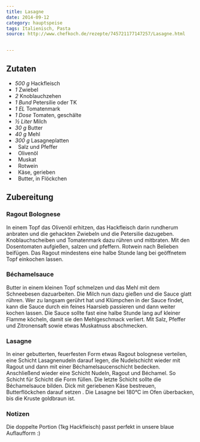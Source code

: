 ```yaml
---
title: Lasagne
date: 2014-09-12
category: hauptspeise
tags: Italienisch, Pasta
source: http://www.chefkoch.de/rezepte/745721177147257/Lasagne.html
 

---
```


## Zutaten
- *500 g*	 Hackfleisch
- *1* 	 Zwiebel
- *2* 	 Knoblauchzehen
- *1 Bund*	 Petersilie oder TK
- *1 EL*	 Tomatenmark
- *1 Dose*	 Tomaten, geschälte
- *½ Liter*	 Milch
- *30 g*	 Butter
- *40 g*	 Mehl
- *300 g*	 Lasagneplatten
- *&nbsp;* 	 Salz und Pfeffer
- *&nbsp;* 	 Olivenöl
- *&nbsp;* 	 Muskat
- *&nbsp;* 	 Rotwein
- *&nbsp;* 	 Käse, gerieben
- *&nbsp;* 	 Butter, in Flöckchen

## Zubereitung
### Ragout Bolognese
In einem Topf das Olivenöl erhitzen, das Hackfleisch darin rundherum anbraten und die gehackten Zwiebeln und die Petersilie dazugeben. Knoblauchscheiben und Tomatenmark dazu rühren und mitbraten. Mit den Dosentomaten aufgießen, salzen und pfeffern. Rotwein nach Belieben beifügen. Das Ragout mindestens eine halbe Stunde lang bei geöffnetem Topf einkochen lassen.

### Béchamelsauce
Butter in einem kleinen Topf schmelzen und das Mehl mit dem Schneebesen dazuarbeiten. Die Milch nun dazu gießen und die Sauce glatt rühren. Wer zu langsam gerührt hat und Klümpchen in der Sauce findet, kann die Sauce durch ein feines Haarsieb passieren und dann weiter kochen lassen. Die Sauce sollte fast eine halbe Stunde lang auf kleiner Flamme köcheln, damit sie den Mehlgeschmack verliert. Mit Salz, Pfeffer und Zitronensaft sowie etwas Muskatnuss abschmecken.

### Lasagne
In einer gebutterten, feuerfesten Form etwas Ragout bolognese verteilen, eine Schicht Lasagnenudeln darauf legen, die Nudelschicht wieder mit Ragout und dann mit einer Béchamelsaucenschicht bedecken. Anschließend wieder eine Schicht Nudeln, Ragout und Béchamel. So Schicht für Schicht die Form füllen.
Die letzte Schicht sollte die Béchamelsauce bilden. Dick mit geriebenen Käse bestreuen, Butterflöckchen darauf setzen . Die Lasagne bei 180°C im Ofen überbacken, bis die Kruste goldbraun ist.

### Notizen
Die doppelte Portion (1kg Hackfleisch) passt perfekt in unsere blaue Auflaufform :)